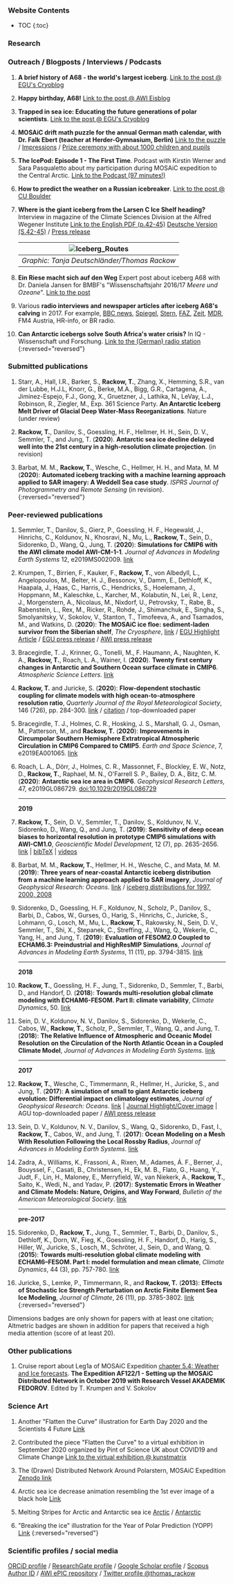 [//]: # (javascript line for adding Altmetric badges)
<script type='text/javascript' src='https://d1bxh8uas1mnw7.cloudfront.net/assets/embed.js'>
</script>   
[//]: # (javascript line for adding Dimensions badges)
<script async src="https://badge.dimensions.ai/badge.js" charset="utf-8"></script>

### Website Contents

* TOC
{:toc}

### Research

### Outreach / Blogposts / Interviews / Podcasts

1. **A brief history of A68 - the world's largest iceberg**. [Link to the post @ EGU's Cryoblog](https://blogs.egu.eu/divisions/cr/2020/09/25/climate-change-cryosphere-a-brief-history-of-a68-the-worlds-largest-iceberg/)

1. **Happy birthday, A68!** [Link to the post @ AWI Eisblog](https://blogs.helmholtz.de/eisblog/2020/07/happy-birthday-a-68/)

1. **Trapped in sea ice: Educating the future generations of polar scientists**. [Link to the post @ EGU's Cryoblog](https://blogs.egu.eu/divisions/cr/2020/03/06/trapped-in-the-sea-ice-educating-the-future-generations-of-polar-scientists/)

1. **MOSAiC drift math puzzle for the annual German math calendar, with Dr. Falk Ebert (teacher at Herder-Gymnasium, Berlin)** [Link to the puzzle](https://www.mathe-im-advent.de/de/kalender/7-9/6/) / [Impressions](https://www.mathe-im-advent.de/de/neuigkeiten/2020-01-25/pvmia2019/) / [Prize ceremony with about 1000 children and pupils](https://idw-online.de/de/news730395)

1. **The IcePod: Episode 1 - The First Time**. Podcast with Kirstin Werner and Sara Pasqualetto about my participation during MOSAiC expedition to the Central Arctic. [Link to the Podcast (97 minutes!)](https://community.wmo.int/news/new-ppp-podcast-icepod)

1. **How to predict the weather on a Russian icebreaker**. [Link to the post @ CU Boulder](https://mosaic.colorado.edu/news/how-predict-weather-russian-icebreaker) 

1. **Where is the giant iceberg from the Larsen C Ice Shelf heading?** Interview in magazine of the Climate Sciences Division at the Alfred Wegener Institute [Link to the English PDF (p.42-45)](https://www.awi.de/fileadmin/user_upload/AWI/Forschung/Besondere_Gruppen/Klimabuero/Material_Klimamagazin/RZ_AWI_Klimabro_E_low_RGB.pdf) [Deutsche Version (S.42-45)](https://www.awi.de/fileadmin/user_upload/AWI/Forschung/Besondere_Gruppen/Klimabuero/Material_Klimamagazin/RZ_AWI_Klimabro_D_low_RGB_72dpi.pdf) / [Press release](https://www.awi.de/nc/en/about-us/service/press/press-release/awi-veroeffentlicht-magazin-zur-klimaforschung-in-arktis-und-antarktis.html)

    | ![Iceberg_Routes](Iceberg_Routes_TD_small.png) |
    |:--:| 
    | *Graphic: Tanja Deutschländer/Thomas Rackow* |

1. **Ein Riese macht sich auf den Weg** Expert post about iceberg A68 with Dr. Daniela Jansen for BMBF's "Wissenschaftsjahr 2016/17 _Meere und Ozeane_". [Link to the post](https://www.wissenschaftsjahr.de/2016-17/aktuelles/das-sagen-die-experten/ein-riese-macht-sich-auf-den-weg.html)

1. Various **radio interviews and newspaper articles after iceberg A68's calving** in 2017. For example, [BBC news](https://www.bbc.com/news/science-environment-44745734), [Spiegel](https://www.spiegel.de/wissenschaft/natur/larsen-c-schelfeis-eisriese-a68-treibt-langsam-in-waermere-gewaesser-a-1226845.html), [Stern](https://www.stern.de/panorama/weltgeschehen/riesiger-eisberg-treibt-durch-antarktische-gewaesser-8346294.html), [FAZ](https://www.faz.net/aktuell/wissen/larsen-c-aufloesungstendenzen-am-suedpol-15103012.html), [Zeit](https://www.zeit.de/wissen/umwelt/2018-09/antarktis-eisberg-a68-abbruch-bewegung), [MDR](https://www.mdr.de/wissen/neuer-antarktis-eisberg-in-bewegung100.html), FM4 Austria, HR-info, or BR radio.

1. **Can Antarctic icebergs solve South Africa's water crisis?** In IQ - Wissenschaft und Forschung. [Link to the (German) radio station](https://www.br.de/nachrichten/wissen/loesen-eisberge-aus-der-antarktis-suedafrikas-trinkwasserproblem,QrZsX8Q)
{:reversed="reversed"}

### Submitted publications

1. Starr, A., Hall, I.R.,  Barker, S., **Rackow, T.**, Zhang, X., Hemming, S.R., van der Lubbe, H.J.L, Knorr, G., Berke, M.A., Bigg, G.R., Cartagena, A., Jiminez-Espejo, F.J., Gong, X., Gruetzner, J., Lathika, N.,  LeVay, L.J., Robinson, R., Ziegler, M., Exp. 361 Science Party. **An Antarctic Iceberg Melt Driver of Glacial Deep Water-Mass Reorganizations**. Nature (under review)

1. **Rackow, T.**, Danilov, S., Goessling, H. F., Hellmer, H. H., Sein, D. V., Semmler, T., and Jung, T. (**2020**). **Antarctic sea ice decline delayed well into the 21st century in a high-resolution climate projection**. (in revision)

1. Barbat, M. M., **Rackow, T.**, Wesche, C., Hellmer, H. H., and Mata, M. M (**2020**): **Automated iceberg tracking with a machine learning approach applied to SAR imagery: A Weddell Sea case study**. _ISPRS Journal of Photogrammetry and Remote Sensing_ (in revision).
{:reversed="reversed"}

### Peer-reviewed publications

1. Semmler, T., Danilov, S., Gierz, P., Goessling, H. F., Hegewald, J., Hinrichs, C., Koldunov, N., Khosravi, N., Mu, L., **Rackow, T.**, Sein, D., Sidorenko, D., Wang, Q., Jung, T. (**2020**): **Simulations for CMIP6 with the AWI climate model AWI-CM-1-1**. _Journal of Advances in Modeling Earth Systems_ 12, e2019MS002009. [link](https://doi.org/10.1029/2019MS002009)

    <span class="__dimensions_badge_embed__" data-doi="10.1029/2019MS002009" data-hide-zero-citations="true" data-legend="hover-right" data-style="large_rectangle">
    </span>
    
    <div class='altmetric-embed' data-badge-type="donut" data-badge-popover="right" data-doi="10.1029/2019MS002009" data-hide-less-than="20">
    </div>

1. Krumpen, T., Birrien, F., Kauker, F., **Rackow, T.**, von Albedyll, L., Angelopoulos, M., Belter, H. J., Bessonov, V., Damm, E., Dethloff, K., Haapala, J., Haas, C., Harris, C., Hendricks, S., Hoelemann, J., Hoppmann, M., Kaleschke, L., Karcher, M., Kolabutin, N., Lei, R., Lenz, J., Morgenstern, A., Nicolaus, M., Nixdorf, U., Petrovsky, T., Rabe, B., Rabenstein, L., Rex, M., Ricker, R., Rohde, J., Shimanchuk, E., Singha, S., Smolyanitsky, V., Sokolov, V., Stanton, T., Timofeeva, A., and Tsamados, M., and Watkins, D. (**2020**): **The MOSAiC ice floe: sediment-laden survivor from the Siberian shelf**, _The Cryosphere_, [link](https://doi.org/10.5194/tc-14-2173-2020) / [EGU Highlight Article](https://www.the-cryosphere.net/highlight_articles.html) / [EGU press release](https://www.egu.eu/news/665/first-findings-from-the-mosaic-floe/) / [AWI press release](https://www.awi.de/en/about-us/service/press/press-release/the-latest-findings-on-the-mosaic-floe.html)

    <span class="__dimensions_badge_embed__" data-doi="10.5194/tc-14-2173-2020" data-hide-zero-citations="true" data-legend="hover-right" data-style="large_rectangle">
    </span>
    
    <div class='altmetric-embed' data-badge-type="donut" data-badge-popover="right" data-doi="10.5194/tc-2020-64" data-hide-less-than="20">
    </div>
    
    <div class='altmetric-embed' data-badge-type="donut" data-badge-popover="right" data-doi="10.5194/tc-14-2173-2020" data-hide-less-than="2">
    </div>

1. Bracegirdle, T. J., Krinner, G., Tonelli, M., F. Haumann, A., Naughten, K. A., **Rackow, T.**, Roach, L. A., Wainer, I. (**2020**). **Twenty first century changes in Antarctic and Southern Ocean surface climate in CMIP6**. _Atmospheric Science Letters._ [link](https://doi.org/10.1002/asl.984)
    
    <span class="__dimensions_badge_embed__" data-doi="10.1002/asl.984" data-hide-zero-citations="true" data-legend="hover-right" data-style="large_rectangle">
    </span>
    
    <div class='altmetric-embed' data-badge-type="donut" data-badge-popover="right" data-doi="10.1002/asl.984" data-hide-less-than="20">
    </div>
    
1. **Rackow, T.** and Juricke, S. (**2020**): **Flow‐dependent stochastic coupling for climate models with high ocean‐to‐atmosphere resolution ratio**, _Quarterly Journal of the Royal Meteorological Society_, 146 (726), pp. 284-300. [link](https://doi.org/10.1002/qj.3674) / [citation](https://rmets.onlinelibrary.wiley.com/action/downloadCitation) / top-downloaded paper

    <span class="__dimensions_badge_embed__" data-doi="10.1002/qj.3674" data-hide-zero-citations="true" data-legend="hover-right" data-style="large_rectangle">
    </span>
    
    <div class='altmetric-embed' data-badge-type="donut" data-badge-popover="right" data-doi="10.1002/qj.3674" data-hide-less-than="20">
    </div>

1. Bracegirdle, T. J., Holmes, C. R., Hosking, J. S., Marshall, G. J., Osman, M., Patterson, M., and **Rackow, T.** (**2020**): **Improvements in Circumpolar Southern Hemisphere Extratropical Atmospheric Circulation in CMIP6 Compared to CMIP5**. _Earth and Space Science_, 7, e2019EA001065. [link](https://doi.org/10.1029/2019EA001065)

    <span class="__dimensions_badge_embed__" data-doi="10.1029/2019EA001065" data-hide-zero-citations="true" data-legend="hover-right" data-style="large_rectangle">
    </span>
    
    <div class='altmetric-embed' data-badge-type="donut" data-badge-popover="right" data-doi="10.1029/2019EA001065" data-hide-less-than="20">
    </div>

1. Roach, L. A., Dörr, J., Holmes, C. R., Massonnet, F., Blockley, E. W., Notz, D., **Rackow, T.**, Raphael, M. N., O'Farrell S. P., Bailey, D. A., Bitz, C. M. (**2020**): **Antarctic sea ice area in CMIP6**. _Geophysical Research Letters_, 47, e2019GL086729. [doi:10.1029/2019GL086729](https://doi.org/10.1029/2019GL086729)

    <span class="__dimensions_badge_embed__" data-doi="10.1029/2019GL086729" data-hide-zero-citations="true" data-legend="hover-right" data-style="large_rectangle">
    </span>
    
    <div class='altmetric-embed' data-badge-type="donut" data-badge-popover="right" data-doi="10.1029/2019GL086729" data-hide-less-than="20">
    </div>

    ---
    **2019**

1. **Rackow, T.**, Sein, D. V., Semmler, T., Danilov, S., Koldunov, N. V., Sidorenko, D., Wang, Q., and Jung, T. (**2019**): 
**Sensitivity of deep ocean biases to horizontal resolution in prototype CMIP6 simulations with AWI-CM1.0**, _Geoscientific Model Development_, 12 (7), pp. 2635-2656. [link](https://doi.org/10.5194/gmd-12-2635-2019) | [bibTeX](https://www.geosci-model-dev.net/12/2635/2019/gmd-12-2635-2019.bib) | [videos](https://zenodo.org/record/2483055#.XshfKC1Xa_U)

    <span class="__dimensions_badge_embed__" data-doi="10.5194/gmd-12-2635-2019" data-hide-zero-citations="true" data-legend="hover-right" data-style="large_rectangle">
    </span>
    
    <div class='altmetric-embed' data-badge-type="donut" data-badge-popover="right" data-doi="10.5194/gmd-12-2635-2019" data-hide-less-than="20">
    </div>

1. Barbat, M. M., **Rackow, T.**, Hellmer, H. H., Wesche, C., and Mata, M. M. (**2019**): 
**Three years of near‐coastal Antarctic iceberg distribution from a machine learning approach applied to SAR imagery**, _Journal of Geophysical Research: Oceans_. [link](https://doi.org/10.1029/2019JC015205) / [iceberg distributions for 1997, 2000, 2008](https://goal.furg.br/producao-cientifica/supplements/201-sup-2019)

    <span class="__dimensions_badge_embed__" data-doi="10.1029/2019JC015205" data-hide-zero-citations="true" data-legend="hover-right" data-style="large_rectangle">
    </span>
    
    <div class='altmetric-embed' data-badge-type="donut" data-badge-popover="right" data-doi="10.1029/2019JC015205" data-hide-less-than="20">
    </div>

1. Sidorenko, D., Goessling, H. F., Koldunov, N., Scholz, P., Danilov, S., Barbi, D., Cabos, W., Gurses, O., Harig, S., Hinrichs, C., Juricke, S., Lohmann, G., Losch, M., Mu, L., **Rackow, T.**, Rakowsky, N., Sein, D. V., Semmler, T., Shi, X., Stepanek, C., Streffing, J., Wang, Q., Wekerle, C., Yang, H., and Jung, T. (**2019**): 
**Evaluation of FESOM2.0 Coupled to ECHAM6.3: Preindustrial and HighResMIP Simulations**,
_Journal of Advances in Modeling Earth Systems_, 11 (11), pp. 3794-3815. [link](https://doi.org/10.1029/2019MS001696)

    <span class="__dimensions_badge_embed__" data-doi="10.1029/2019MS001696" data-hide-zero-citations="true" data-legend="hover-right" data-style="large_rectangle">
    </span>
    
    <div class='altmetric-embed' data-badge-type="donut" data-badge-popover="right" data-doi="10.1029/2019MS001696" data-hide-less-than="20">
    </div>

    ---
    **2018**
    
1. **Rackow, T.**, Goessling, H. F., Jung, T., Sidorenko, D., Semmler, T., Barbi, D., and Handorf, D. (**2018**): 
**Towards multi-resolution global climate modeling with ECHAM6-FESOM. Part II: climate variability**, _Climate Dynamics_, 50. [link](https://doi.org/10.1007/s00382-016-3192-6)

    <span class="__dimensions_badge_embed__" data-doi="10.1007/s00382-016-3192-6" data-hide-zero-citations="true" data-legend="hover-right" data-style="large_rectangle">
    </span>
    
    <div class='altmetric-embed' data-badge-type="donut" data-badge-popover="right" data-doi="10.1007/s00382-016-3192-6" data-hide-less-than="20">
    </div>

1. Sein, D. V., Koldunov, N. V., Danilov, S., Sidorenko, D., Wekerle, C., Cabos, W., **Rackow, T.**, Scholz, P., Semmler, T., Wang, Q., and Jung, T. (**2018**): 
**The Relative Influence of Atmospheric and Oceanic Model Resolution on the Circulation of the North Atlantic Ocean in a Coupled Climate Model**, _Journal of Advances in Modeling Earth Systems_. [link](https://doi.org/10.1029/2018MS001327)

    <span class="__dimensions_badge_embed__" data-doi="10.1029/2018MS001327" data-hide-zero-citations="true" data-legend="hover-right" data-style="large_rectangle">
    </span>
    
    <div class='altmetric-embed' data-badge-type="donut" data-badge-popover="right" data-doi="10.1029/2018MS001327" data-hide-less-than="20">
    </div>

    ---
    **2017**
    
1. **Rackow, T.**, Wesche, C., Timmermann, R., Hellmer, H., Juricke, S., and Jung, T. (**2017**): 
**A simulation of small to giant Antarctic iceberg evolution: Differential impact on climatology estimates**, _Journal of Geophysical Research: Oceans_. [link](https://doi.org/10.1002/2016JC012513) | [Journal Highlight/Cover image](https://agupubs.onlinelibrary.wiley.com/doi/abs/10.1002/jgrc.21927/) | AGU top-downloaded paper / [AWI press release](https://www.awi.de/en/about-us/service/press/press-release/researchers-unravel-the-drivers-of-large-iceberg-movement.html)  

    <span class="__dimensions_badge_embed__" data-doi="10.1002/2016JC012513" data-hide-zero-citations="true" data-legend="hover-right" data-style="large_rectangle">
    </span>
    
    <div class='altmetric-embed' data-badge-type="donut" data-badge-popover="right" data-doi="10.1002/2016JC012513" data-hide-less-than="20">
    </div>

1. Sein, D. V., Koldunov, N. V., Danilov, S., Wang, Q., Sidorenko, D., Fast, I., **Rackow, T.**, Cabos, W., and Jung, T. (**2017**): 
**Ocean Modeling on a Mesh With Resolution Following the Local Rossby Radius**, _Journal of Advances in Modeling Earth Systems_. [link](https://doi.org/10.1002/2017MS001099)

    <span class="__dimensions_badge_embed__" data-doi="10.1002/2017MS001099" data-hide-zero-citations="true" data-legend="hover-right" data-style="large_rectangle">
    </span>
    
    <div class='altmetric-embed' data-badge-type="donut" data-badge-popover="right" data-doi="10.1002/2017MS001099" data-hide-less-than="20">
    </div>

1. Zadra, A., Williams, K., Frassoni, A., Rixen, M., Adames, Á. F., Berner, J., Bouyssel, F., Casati, B., Christensen, H., Ek, M. B., Flato, G., Huang, Y., Judt, F., Lin, H., Maloney, E., Merryfield, W., van Niekerk, A., **Rackow, T.**, Saito, K., Wedi, N., and Yadav, P. (**2017**): 
**Systematic Errors in Weather and Climate Models: Nature, Origins, and Way Forward**, _Bulletin of the American Meteorological Society_. [link](https://doi.org/10.1175/BAMS-D-17-0287.1)

    <span class="__dimensions_badge_embed__" data-doi="10.1175/BAMS-D-17-0287.1" data-hide-zero-citations="true" data-legend="hover-right" data-style="large_rectangle">
    </span>
    
    <div class='altmetric-embed' data-badge-type="donut" data-badge-popover="right" data-doi="10.1175/BAMS-D-17-0287.1" data-hide-less-than="20">
    </div>

    ---
    **pre-2017**

1. Sidorenko, D., **Rackow, T.**, Jung, T., Semmler, T., Barbi, D., Danilov, S., Dethloff, K., Dorn, W., Fieg, K., Goessling, H. F., Handorf, D., Harig, S., Hiller, W., Juricke, S., Losch, M., Schröter, J., Sein, D., and Wang, Q. (**2015**): 
**Towards multi-resolution global climate modeling with ECHAM6–FESOM. Part I: model formulation and mean climate**, _Climate Dynamics_, 44 (3), pp. 757-780. [link](https://doi.org/10.1007/s00382-014-2290-6)

    <span class="__dimensions_badge_embed__" data-doi="10.1007/s00382-014-2290-6" data-hide-zero-citations="true" data-legend="hover-right" data-style="large_rectangle">
    </span>
    
    <div class='altmetric-embed' data-badge-type="donut" data-badge-popover="right" data-doi="10.1007/s00382-014-2290-6" data-hide-less-than="20">
    </div>

1. Juricke, S., Lemke, P., Timmermann, R., and **Rackow, T.** (**2013**):
**Effects of Stochastic Ice Strength Perturbation on Arctic Finite Element Sea Ice Modeling**, _Journal of Climate_, 26 (11), pp. 3785-3802. [link](https://doi.org/10.1175/JCLI-D-12-00388.1)
{:reversed="reversed"}

<span class="__dimensions_badge_embed__" data-doi="10.1175/JCLI-D-12-00388.1" data-hide-zero-citations="true" data-legend="hover-right" data-style="large_rectangle">
</span>
    
<div class='altmetric-embed' data-badge-type="donut" data-badge-popover="right" data-doi="10.1175/JCLI-D-12-00388.1" data-hide-less-than="20">
</div>

Dimensions badges are only shown for papers with at least one citation; Altmetric badges are shown in addition for papers that received a high media attention (score of at least 20).
   
### Other publications

1. Cruise report about Leg1a of MOSAiC Expedition [chapter 5.4: Weather and Ice forecasts](https://epic.awi.de/id/eprint/52409/1/BzPM_0744_2020.pdf). **The Expedition AF122/1 - Setting up the MOSAiC Distributed Network in October 2019 with Research Vessel AKADEMIK FEDOROV**. Edited by T. Krumpen and V. Sokolov

### Science Art

1. Another "Flatten the Curve" illustration for Earth Day 2020 and the Scientists 4 Future [Link](https://twitter.com/thomas_rackow/status/1252965060210810880?s=20)

1. Contributed the piece "Flatten the Curve" to a virtual exhibition in September 2020 organized by Pint of Science UK about COVID19 and Climate Change [Link to the virtual exhibition @ kunstmatrix](https://art.kunstmatrix.com/apps/artspaces/dist/index.html?timestamp=1599155829410#/?exhibition=2115625&language=en&splashscreen=false&hideBranding=false&returnURL=https:%2F%2Fpintofscience.co.uk%2Fcreativereactions%2F)

1. The (Drawn) Distributed Network Around Polarstern, MOSAiC Expedition [Zenodo link](https://doi.org/10.5281/zenodo.3696853)

1. Arctic sea ice decrease animation resembling the 1st ever image of a black hole [Link](https://twitter.com/thomas_rackow/status/1128935213453783040?s=20)

1. Melting Stripes for Arctic and Antarctic sea ice [Arctic](https://twitter.com/thomas_rackow/status/1122796983981309955?s=20) / [Antarctic](https://twitter.com/thomas_rackow/status/1149256624349077506?s=20)

1. "Breaking the ice" illustration for the Year of Polar Prediction (YOPP) [Link](https://twitter.com/polarprediction/status/620919545402933248)
{:reversed="reversed"}
   
### Scientific profiles / social media

[ORCiD profile](https://orcid.org/0000-0002-5468-575X) / [ResearchGate profile](https://www.researchgate.net/profile/Thomas_Rackow) / [Google Scholar profile](https://scholar.google.de/citations?user=P5Ebb8cAAAAJ&hl=eng) / [Scopus Author ID](https://www.scopus.com/authid/detail.uri?authorId=55764106200) / [AWI ePIC repository](https://epic.awi.de/view/ldapid/trackow.html) / [Twitter profile @thomas_rackow](https://twitter.com/thomas_rackow)
